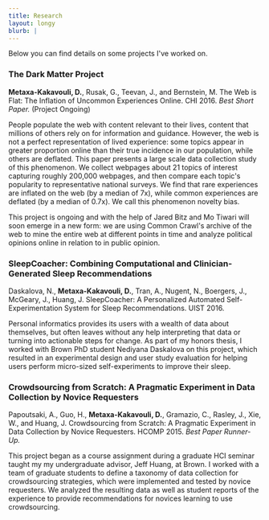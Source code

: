 ```yaml
---
title: Research
layout: longy
blurb: |
---
```



Below you can find details on some projects I've worked on.

### The Dark Matter Project
**Metaxa-Kakavouli, D.**, Rusak, G., Teevan, J., and Bernstein, M. The Web is Flat: The Inflation of Uncommon Experiences Online. CHI 2016. _Best Short Paper._ (Project Ongoing)

People populate the web with content relevant to their lives, content that millions of others rely on for information and guidance. However, the web is not a perfect representation of lived experience: some topics appear in greater proportion online than their true incidence in our population, while others are deflated. This paper presents a large scale data collection study of this phenomenon. We collect webpages about 21 topics of interest capturing roughly 200,000 webpages, and then compare each topic's popularity to representative national surveys. We find that rare experiences are inflated on the web (by a median of 7x), while common experiences are deflated (by a median of 0.7x). We call this phenomenon novelty bias.

This project is ongoing and with the help of Jared Bitz and Mo Tiwari will soon emerge in a new form: we are using Common Crawl's archive of the web to mine the entire web at different points in time and analyze political opinions online in relation to in public opinion. 

### SleepCoacher: Combining Computational and Clinician-Generated Sleep Recommendations
Daskalova, N., **Metaxa-Kakavouli, D.**, Tran, A., Nugent, N., Boergers, J., McGeary, J., Huang, J. SleepCoacher: A Personalized Automated Self-Experimentation System for Sleep Recommendations. UIST 2016.

Personal informatics provides its users with a wealth of data about themselves, but often leaves without any help interpreting that data or turning into actionable steps for change. As part of my honors thesis, I worked with Brown PhD student Nediyana Daskalova on this project, which resulted in an experimental design and user study evaluation for helping users perform micro-sized self-experiments to improve their sleep. 

### Crowdsourcing from Scratch: A Pragmatic Experiment in Data Collection by Novice Requesters
Papoutsaki, A., Guo, H., **Metaxa-Kakavouli, D.**, Gramazio, C., Rasley, J., Xie, W., and Huang, J. Crowdsourcing from Scratch: A Pragmatic Experiment in Data Collection by Novice Requesters. HCOMP 2015. _Best Paper Runner-Up._

This project began as a course assignment during a graduate HCI seminar taught my my undergraduate advisor, Jeff Huang, at Brown. I worked with a team of graduate students to define a taxonomy of data collection for crowdsourcing strategies, which were implemented and tested by novice requesters. We analyzed the resulting data as well as student reports of the experience to provide recommendations for novices learning to use crowdsourcing. 